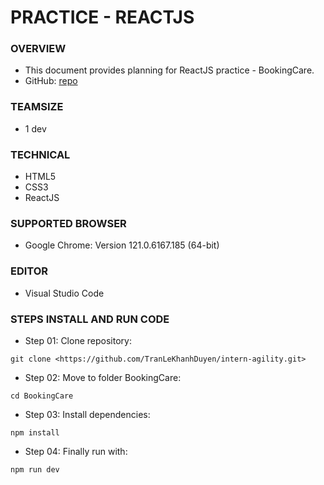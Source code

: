 # PRACTICE - REACTJS

### OVERVIEW

- This document provides planning for ReactJS practice - BookingCare.
- GitHub: [repo](https://github.com/TranLeKhanhDuyen/intern-agility/tree/feat/practice-react)

### TEAMSIZE

- 1 dev

### TECHNICAL

- HTML5
- CSS3
- ReactJS

### SUPPORTED BROWSER

- Google Chrome: Version 121.0.6167.185
 (64-bit)

### EDITOR

- Visual Studio Code


### STEPS INSTALL AND RUN CODE
- Step 01: Clone repository:

```
git clone <https://github.com/TranLeKhanhDuyen/intern-agility.git>
```

- Step 02: Move to folder BookingCare:

```
cd BookingCare
```

- Step 03: Install dependencies:

```
npm install
```

- Step 04: Finally run with:

```
npm run dev
```

